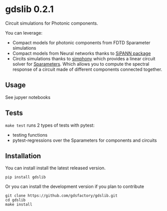 # gdslib 0.2.1

Circuit simulations for Photonic components.

You can leverage:

- Compact models for photonic components from FDTD Sparameter simulations
- Compact models from Neural networks thanks to [SiPANN package](https://sipann.readthedocs.io/en/latest/?badge=latest)
- Circits simulations thanks to [simphony](https://simphonyphotonics.readthedocs.io/en/stable/) which provides a linear circuit solver for [Sparameters](https://en.wikipedia.org/wiki/Scattering_parameters). Which allows you to compute the spectral response of a circuit made of different components connected together.

## Usage

See jupyer notebooks

## Tests

`make test` runs 2 types of tests with pytest:

- testing functions
- pytest-regressions over the Sparameters for components and circuits

## Installation

You can install install the latest released version.

```
pip install gdslib
```

Or you can install the development version if you plan to contribute

```
git clone https://github.com/gdsfactory/gdslib.git
cd gdslib
make install
```
